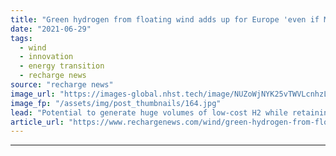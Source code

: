 ```yaml
---
title: "Green hydrogen from floating wind adds up for Europe 'even if Middle East imports cheaper'"
date: "2021-06-29"
tags: 
  - wind
  - innovation
  - energy transition
  - recharge news
source: "recharge news"
image_url: "https://images-global.nhst.tech/image/NUZoWjNYK25vTWVLcnhzL1JJeXVwVmRhNzROVG81WWhkTHhFanJhekdVaz0=/nhst/binary/cfc13ea4a048e4c2b95ec394f1a13966"
image_fp: "/assets/img/post_thumbnails/164.jpg"
lead: "Potential to generate huge volumes of low-cost H2 while retaining security of supply and industrial benefits make offshore technology best bet, says Roland Berger study"
article_url: "https://www.rechargenews.com/wind/green-hydrogen-from-floating-wind-adds-up-for-europe-even-if-middle-east-imports-cheaper/2-1-1032583"
---
```


---
